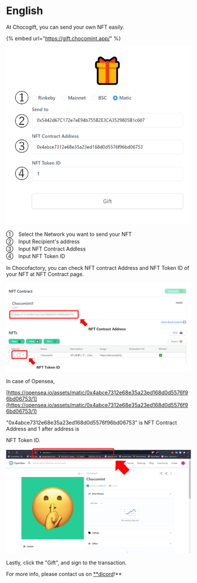 # English

At Chocogift, you can send your own NFT easily.

{% embed url="https://gift.chocomint.app/" %}

![](../../../.gitbook/assets/image%20%2828%29%20%281%29.png)

①　Select the Network you want to send your NFT  
②　Input Recipient's address  
③　Input NFT Contract Addless  
④　Input NFT Token ID

In Chocofactory, you can check NFT contract Address and NFT Token ID of your NFT at NFT Contract page.

![](../../../.gitbook/assets/image%20%2813%29.png)

In case of Opensea,

[https://opensea.io/assets/matic/0x4abce7312e68e35a23ed168d0d5576f96bd06753/1](https://opensea.io/assets/matic/0x4abce7312e68e35a23ed168d0d5576f96bd06753/1)

"0x4abce7312e68e35a23ed168d0d5576f96bd06753" is NFT Contract Address and 1 after address is

NFT Token ID.

![](../../../.gitbook/assets/image%20%2837%29.png)

Lastly, click the "Gift", and sign to the transaction.

For more info, please contact us on [\*\*dicord](https://discord.gg/EaCUBgAu)!\*\*

